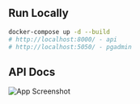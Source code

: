 ## Run Locally
```bash
docker-compose up -d --build
# http://localhost:8000/ - api
# http://localhost:5050/ - pgadmin
```
## API Docs
![App Screenshot](https://raw.github.com/Matvey1109/DRF_YouTube_Library/main/screenshots/swagger.png)
